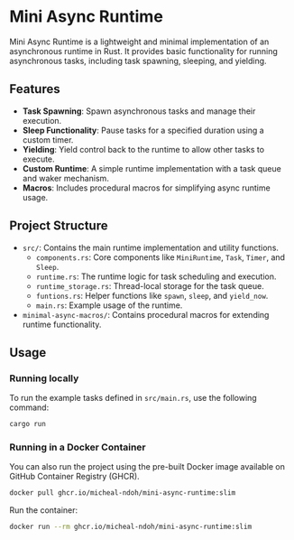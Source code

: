 # Mini Async Runtime

Mini Async Runtime is a lightweight and minimal implementation of an asynchronous runtime in Rust. It provides basic functionality for running asynchronous tasks, including task spawning, sleeping, and yielding.

## Features

- **Task Spawning**: Spawn asynchronous tasks and manage their execution.
- **Sleep Functionality**: Pause tasks for a specified duration using a custom timer.
- **Yielding**: Yield control back to the runtime to allow other tasks to execute.
- **Custom Runtime**: A simple runtime implementation with a task queue and waker mechanism.
- **Macros**: Includes procedural macros for simplifying async runtime usage.

## Project Structure

- `src/`: Contains the main runtime implementation and utility functions.
  - `components.rs`: Core components like `MiniRuntime`, `Task`, `Timer`, and `Sleep`.
  - `runtime.rs`: The runtime logic for task scheduling and execution.
  - `runtime_storage.rs`: Thread-local storage for the task queue.
  - `funtions.rs`: Helper functions like `spawn`, `sleep`, and `yield_now`.
  - `main.rs`: Example usage of the runtime.
- `minimal-async-macros/`: Contains procedural macros for extending runtime functionality.

## Usage

### Running locally

To run the example tasks defined in `src/main.rs`, use the following command:

```sh
cargo run
```

### Running in a Docker Container

You can also run the project using the pre-built Docker image available on GitHub Container Registry (GHCR).

```sh
docker pull ghcr.io/micheal-ndoh/mini-async-runtime:slim
```

Run the container:

```sh
docker run --rm ghcr.io/micheal-ndoh/mini-async-runtime:slim
```
